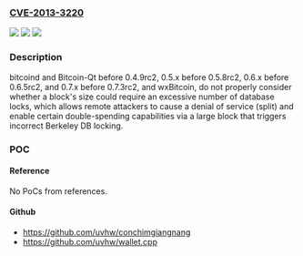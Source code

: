 ### [CVE-2013-3220](https://cve.mitre.org/cgi-bin/cvename.cgi?name=CVE-2013-3220)
![](https://img.shields.io/static/v1?label=Product&message=n%2Fa&color=blue)
![](https://img.shields.io/static/v1?label=Version&message=n%2Fa&color=blue)
![](https://img.shields.io/static/v1?label=Vulnerability&message=n%2Fa&color=brighgreen)

### Description

bitcoind and Bitcoin-Qt before 0.4.9rc2, 0.5.x before 0.5.8rc2, 0.6.x before 0.6.5rc2, and 0.7.x before 0.7.3rc2, and wxBitcoin, do not properly consider whether a block's size could require an excessive number of database locks, which allows remote attackers to cause a denial of service (split) and enable certain double-spending capabilities via a large block that triggers incorrect Berkeley DB locking.

### POC

#### Reference
No PoCs from references.

#### Github
- https://github.com/uvhw/conchimgiangnang
- https://github.com/uvhw/wallet.cpp

